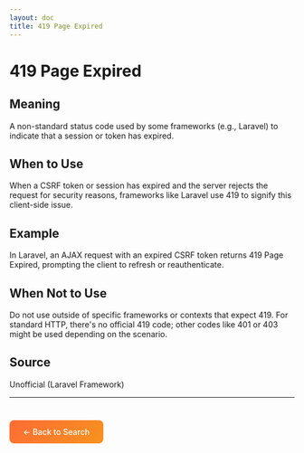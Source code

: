 ```yaml
---
layout: doc
title: 419 Page Expired
---
```


# 419 Page Expired

## Meaning

A non-standard status code used by some frameworks (e.g., Laravel) to indicate that a session or token has expired.

## When to Use

When a CSRF token or session has expired and the server rejects the request for security reasons, frameworks like Laravel use 419 to signify this client-side issue.

## Example

In Laravel, an AJAX request with an expired CSRF token returns 419 Page Expired, prompting the client to refresh or reauthenticate.

## When Not to Use

Do not use outside of specific frameworks or contexts that expect 419. For standard HTTP, there's no official 419 code; other codes like 401 or 403 might be used depending on the scenario.

## Source

Unofficial (Laravel Framework)

---

<div style="margin-top: 40px;">
  <a href="/" style="display: inline-block; padding: 12px 24px; background: linear-gradient(135deg, #ff6b35, #f7931e); color: white; text-decoration: none; border-radius: 8px; font-weight: 500;">← Back to Search</a>
</div>

